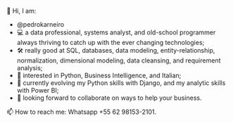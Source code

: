 👋 Hi, I am:

- @pedrokarneiro
- 💻 a data professional, systems analyst, and old-school programmer always thriving to catch up with the ever changing technologies;
- 🛠️ really good at SQL, databases, data modeling, entity-relationship, normalization, dimensional modeling, data cleansing, and requirement analysis;
- 👀 interested in Python, Business Intelligence, and Italian;
- 🌱 currently evolving my Python skills with Django, and my analytic skills with Power BI;
- 💞️ looking forward to collaborate on ways to help your business.

📫 How to reach me: Whatsapp +55 62 98153-2101.

